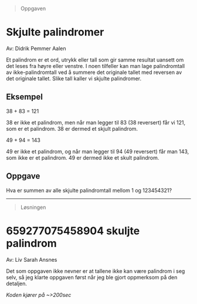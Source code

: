 > Oppgaven 

# Skjulte palindromer

Av: Didrik Pemmer Aalen

Et palindrom er et ord, utrykk eller tall som gir samme resultat uansett om det leses fra høyre eller venstre. I noen tilfeller kan man lage palindromtall av ikke-palindromtall ved å summere det originale tallet med reversen av det originale tallet. Slike tall kaller vi skjulte palindromer.

## Eksempel

38 + 83 = 121

38 er ikke et palindrom, men når man legger til 83 (38 reversert) får vi 121, som er et palindrom. 38 er dermed et skjult palindrom.

49 + 94 = 143

49 er ikke et palindrom, og når man legger til 94 (49 reversert) får man 143, som ikke er et palindrom. 49 er dermed ikke et skult palindrom.

## Oppgave

Hva er summen av alle skjulte palindromtall mellom 1 og 123454321?

---

> Løsningen

# 659277075458904 skuljte palindrom

Av: Liv Sarah Ansnes

Det som oppgaven ikke nevner er at tallene ikke kan være palindrom i seg selv, så jeg klarte oppgaven først når jeg ble gjort oppmerksom på den detaljen.

*Koden kjører på ~>200sec*